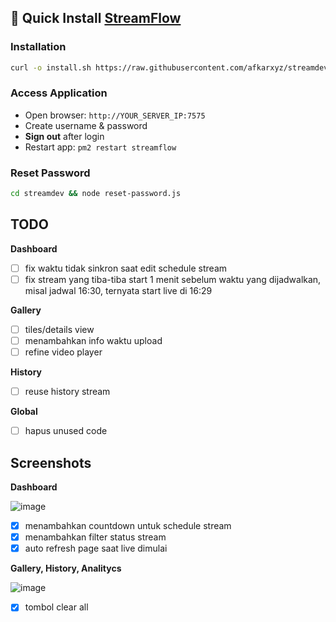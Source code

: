 ## 🚀 Quick Install [StreamFlow](https://github.com/bangtutorial/streamflow)

### Installation
```bash
curl -o install.sh https://raw.githubusercontent.com/afkarxyz/streamdev/main/install.sh && chmod +x install.sh && ./install.sh
```

### Access Application
- Open browser: `http://YOUR_SERVER_IP:7575`
- Create username & password
- **Sign out** after login
- Restart app: `pm2 restart streamflow`

### Reset Password
```bash
cd streamdev && node reset-password.js
```

## TODO

**Dashboard**
- [ ] fix waktu tidak sinkron saat edit schedule stream
- [ ] fix stream yang tiba-tiba start 1 menit sebelum waktu yang dijadwalkan, misal jadwal 16:30, ternyata start live di 16:29

**Gallery**

- [ ] tiles/details view
- [ ] menambahkan info waktu upload
- [ ] refine video player
      
**History**
- [ ] reuse history stream

**Global**
- [ ] hapus unused code

## Screenshots

**Dashboard**

![image](https://github.com/user-attachments/assets/955ee49c-1c6e-4dba-859c-654bd164fa5c)

- [x] menambahkan countdown untuk schedule stream
- [x] menambahkan filter status stream
- [x] auto refresh page saat live dimulai

**Gallery, History, Analitycs**
      
![image](https://github.com/user-attachments/assets/2369562a-39a8-4c53-996b-e21387891e1e)

- [x] tombol clear all

